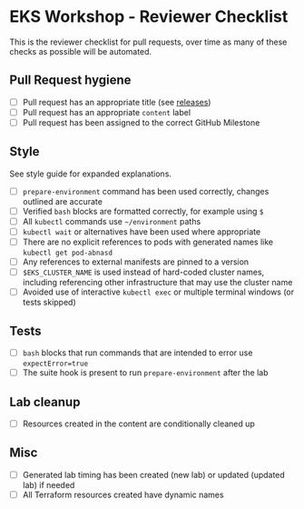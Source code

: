 # EKS Workshop - Reviewer Checklist

This is the reviewer checklist for pull requests, over time as many of these checks as possible will be automated.

## Pull Request hygiene

- [ ] Pull request has an appropriate title (see [releases](./releases.md))
- [ ] Pull request has an appropriate `content` label
- [ ] Pull request has been assigned to the correct GitHub Milestone

## Style

See style guide for expanded explanations.

- [ ] `prepare-environment` command has been used correctly, changes outlined are accurate
- [ ] Verified `bash` blocks are formatted correctly, for example using `$`
- [ ] All `kubectl` commands use `~/environment` paths
- [ ] `kubectl wait` or alternatives have been used where appropriate
- [ ] There are no explicit references to pods with generated names like `kubectl get pod-abnasd`
- [ ] Any references to external manifests are pinned to a version
- [ ] `$EKS_CLUSTER_NAME` is used instead of hard-coded cluster names, including referencing other infrastructure that may use the cluster name
- [ ] Avoided use of interactive `kubectl exec` or multiple terminal windows (or tests skipped)

## Tests

- [ ] `bash` blocks that run commands that are intended to error use `expectError=true`
- [ ] The suite hook is present to run `prepare-environment` after the lab

## Lab cleanup

- [ ] Resources created in the content are conditionally cleaned up

## Misc

- [ ] Generated lab timing has been created (new lab) or updated (updated lab) if needed
- [ ] All Terraform resources created have dynamic names